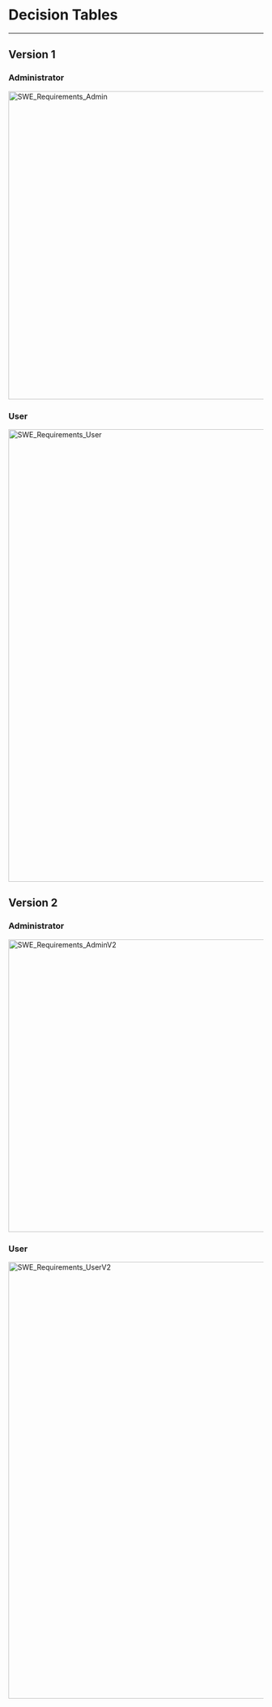 # Decision Tables
---
## Version 1
### Administrator
<img width="609" alt="SWE_Requirements_Admin" src="https://github.com/Lcariota/SWE_Project/assets/146140826/3a03ed88-27a9-44ce-97e8-53baa4ef0a9a">

### User
<img width="894" alt="SWE_Requirements_User" src="https://github.com/Lcariota/SWE_Project/assets/146140826/75ec1476-48a5-4b2d-98a3-fd21f662af13">

## Version 2
### Administrator
<img width="578" alt="SWE_Requirements_AdminV2" src="https://github.com/Lcariota/SWE_Project/assets/146140826/803a168b-2ad3-4d8a-ae1c-076cbf41f150">

### User
<img width="863" alt="SWE_Requirements_UserV2" src="https://github.com/Lcariota/SWE_Project/assets/146140826/92a6d8ba-e8ba-4a7f-aba4-89c627a343e1">
